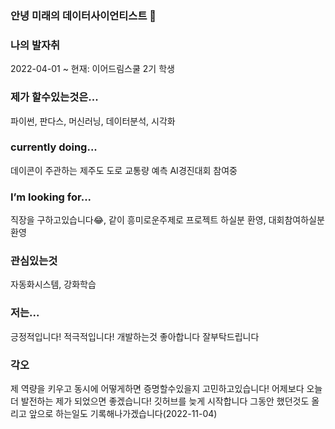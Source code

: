 ### 안녕 미래의 데이터사이언티스트 👋

### 나의 발자취
2022-04-01 ~ 현재: 이어드림스쿨 2기 학생

### 제가 할수있는것은...
파이썬, 판다스, 머신러닝, 데이터분석, 시각화

### currently doing...
데이콘이 주관하는 제주도 도로 교통량 예측 AI경진대회 참여중

### I’m looking for...
직장을 구하고있습니다😂, 같이 흥미로운주제로 프로젝트 하실분 환영, 대회참여하실분 환영

### 관심있는것
자동화시스템, 강화학습

### 저는...
긍정적입니다! 적극적입니다!
개발하는것 좋아합니다 잘부탁드립니다

### 각오
제 역량을 키우고 동시에 어떻게하면 증명할수있을지 고민하고있습니다!
어제보다 오늘더 발전하는 제가 되었으면 좋겠습니다!
깃허브를 늦게 시작합니다 그동안 했던것도 올리고 앞으로 하는일도 기록해나가겠습니다(2022-11-04)
